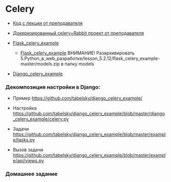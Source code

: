 # Celery

- [Код с лекции от преподавателя](celery_minimal_netology-main)

- [Докеризированный celery+Rabbit проект от преподавателя](celery_rabbit_minimal_dockerized_netology-main)

- [Flask_celery_example](flask_celery_example-master.zip) 
    - [Flask_celery_example](flask_celery_example-master) ВНИМАНИЕ! Разархивировать 5.Python_в_web_разработке/lesson_5.2.12/flask_celery_example-master/models.zip в папку models

- [Django_celery_example](django_celery_example-master)

### **Декомпозиция настройки в Django:**

  - Пример https://github.com/tabelsky/django_celery_example/

  - Настройка https://github.com/tabelsky/django_celery_example/blob/master/django_celery_example/celery.py

  - Задачи https://github.com/tabelsky/django_celery_example/blob/master/example/tasks.py

  - Вызов задачи https://github.com/tabelsky/django_celery_example/blob/master/example/api/views.py

### **Домашнее задание**